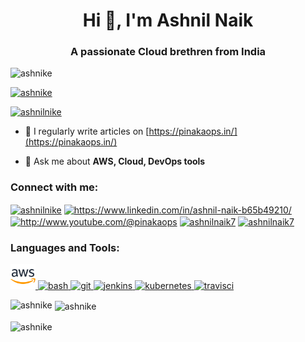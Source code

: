 <h1 align="center">Hi 👋, I'm Ashnil Naik</h1>
<h3 align="center">A passionate Cloud brethren from India</h3>

<p align="left"> <img src="https://komarev.com/ghpvc/?username=ashnike&label=Profile%20views&color=0e75b6&style=flat" alt="ashnike" /> </p>

<p align="left"> <a href="https://github.com/ryo-ma/github-profile-trophy"><img src="https://github-profile-trophy.vercel.app/?username=ashnike" alt="ashnike" /></a> </p>

<p align="left"> <a href="https://twitter.com/ashnilnike" target="blank"><img src="https://img.shields.io/twitter/follow/ashnilnike?logo=twitter&style=for-the-badge" alt="ashnilnike" /></a> </p>

- 📝 I regularly write articles on [https://pinakaops.in/](https://pinakaops.in/)

- 💬 Ask me about **AWS, Cloud, DevOps tools**

<h3 align="left">Connect with me:</h3>
<p align="left">
<a href="https://twitter.com/ashnilnike" target="blank"><img align="center" src="https://raw.githubusercontent.com/rahuldkjain/github-profile-readme-generator/master/src/images/icons/Social/twitter.svg" alt="ashnilnike" height="30" width="40" /></a>
<a href="https://linkedin.com/in/https://www.linkedin.com/in/ashnil-naik-b65b49210/" target="blank"><img align="center" src="https://raw.githubusercontent.com/rahuldkjain/github-profile-readme-generator/master/src/images/icons/Social/linked-in-alt.svg" alt="https://www.linkedin.com/in/ashnil-naik-b65b49210/" height="30" width="40" /></a>
<a href="https://www.youtube.com/c/http://www.youtube.com/@pinakaops" target="blank"><img align="center" src="https://raw.githubusercontent.com/rahuldkjain/github-profile-readme-generator/master/src/images/icons/Social/youtube.svg" alt="http://www.youtube.com/@pinakaops" height="30" width="40" /></a>
<a href="https://www.codechef.com/users/ashnilnaik7" target="blank"><img align="center" src="https://cdn.jsdelivr.net/npm/simple-icons@3.1.0/icons/codechef.svg" alt="ashnilnaik7" height="30" width="40" /></a>
<a href="https://www.hackerrank.com/ashnilnaik7" target="blank"><img align="center" src="https://raw.githubusercontent.com/rahuldkjain/github-profile-readme-generator/master/src/images/icons/Social/hackerrank.svg" alt="ashnilnaik7" height="30" width="40" /></a>
</p>

<h3 align="left">Languages and Tools:</h3>
<p align="left"> <a href="https://aws.amazon.com" target="_blank" rel="noreferrer"> <img src="https://raw.githubusercontent.com/devicons/devicon/master/icons/amazonwebservices/amazonwebservices-original-wordmark.svg" alt="aws" width="40" height="40"/> </a> <a href="https://www.gnu.org/software/bash/" target="_blank" rel="noreferrer"> <img src="https://www.vectorlogo.zone/logos/gnu_bash/gnu_bash-icon.svg" alt="bash" width="40" height="40"/> </a> <a href="https://git-scm.com/" target="_blank" rel="noreferrer"> <img src="https://www.vectorlogo.zone/logos/git-scm/git-scm-icon.svg" alt="git" width="40" height="40"/> </a> <a href="https://www.jenkins.io" target="_blank" rel="noreferrer"> <img src="https://www.vectorlogo.zone/logos/jenkins/jenkins-icon.svg" alt="jenkins" width="40" height="40"/> </a> <a href="https://kubernetes.io" target="_blank" rel="noreferrer"> <img src="https://www.vectorlogo.zone/logos/kubernetes/kubernetes-icon.svg" alt="kubernetes" width="40" height="40"/> </a> <a href="https://travis-ci.org" target="_blank" rel="noreferrer"> <img src="https://www.vectorlogo.zone/logos/travis-ci/travis-ci-icon.svg" alt="travisci" width="40" height="40"/> </a> </p>

<p><img align="left" src="https://github-readme-stats.vercel.app/api/top-langs?username=ashnike&show_icons=true&locale=en&layout=compact" alt="ashnike" /></p>

<p>&nbsp;<img align="center" src="https://github-readme-stats.vercel.app/api?username=ashnike&show_icons=true&locale=en" alt="ashnike" /></p>

<p><img align="center" src="https://github-readme-streak-stats.herokuapp.com/?user=ashnike&" alt="ashnike" /></p>
